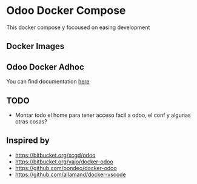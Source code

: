 # Odoo Docker Compose

This docker compose y focoused on easing development 

## Docker Images

## Odoo Docker Adhoc

You can find documentation [here](https://docs.google.com/document/d/1VJW9-nA6Tsf8sFt7-19y_MjUsXMZt6kXoXYINbnBdEA/preview)

## TODO

* Montar todo el home para tener acceso facil a odoo, el conf y algunas otras cosas?


## Inspired by

* https://bitbucket.org/xcgd/odoo
* https://bitbucket.org/yajo/docker-odoo
* https://github.com/oondeo/docker-odoo
* https://github.com/allamand/docker-vscode
